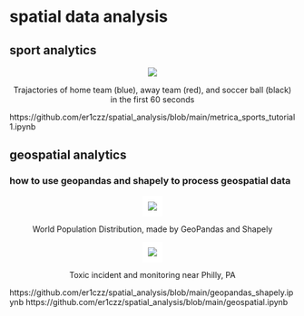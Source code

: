 # spatial data analysis

## sport analytics
<p align="center"><img src="https://github.com/er1czz/spatial_analysis/blob/main/soccer_tracking.png" style = "border:1px solid white"></p> 
<p align="center">Trajactories of home team (blue), away team (red), and soccer ball (black) in the first 60 seconds</p>
https://github.com/er1czz/spatial_analysis/blob/main/metrica_sports_tutorial1.ipynb

## geospatial analytics
### how to use geopandas and shapely to process geospatial data

<p align="center"><img src="https://github.com/er1czz/spatial_analysis/blob/main/world_population.PNG" style = "border:10px solid white"></p> 
<p align="center">World Population Distribution, made by GeoPandas and Shapely</p>
<p align="center"><img src="https://github.com/er1czz/spatial_analysis/blob/main/PA_incident_monitor.PNG" style = "border:10px solid white"></p> 
<p align="center">Toxic incident and monitoring near Philly, PA</p>
https://github.com/er1czz/spatial_analysis/blob/main/geopandas_shapely.ipynb
https://github.com/er1czz/spatial_analysis/blob/main/geospatial.ipynb



